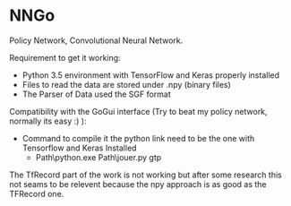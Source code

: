 # NNGo
Policy Network, Convolutional Neural Network.

Requirement to get it working:
- Python 3.5 environment with TensorFlow and Keras properly installed
- Files to read the data are stored under .npy (binary files)
- The Parser of Data used the SGF format 

Compatibility with the GoGui interface (Try to beat my policy network, normally its easy :) ):
- Command to compile it the python link need to be the one with Tensorflow and Keras Installed
  - Path\python.exe Path\jouer.py gtp

The TfRecord part of the work is not working but after some research this not seams to be relevent
because the npy approach is as good as the TFRecord one.
